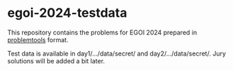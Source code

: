 # egoi-2024-testdata

This repository contains the problems for EGOI 2024 prepared in [problemtools](https://github.com/Kattis/problemtools) format.

Test data is available in day1/.../data/secret/ and day2/.../data/secret/. Jury solutions will be added a bit later.
